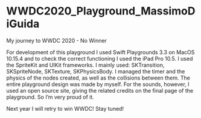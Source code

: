 # WWDC2020_Playground_MassimoDiGuida
My journey to WWDC 2020 - No Winner


For development of this playground I used Swift Playgrounds 3.3 on MacOS 10.15.4 and to check the correct functioning I used the iPad Pro 10.5.
I used the SpriteKit and UIKit frameworks. I mainly used: SKTransition, SKSpriteNode, SKTexture, SKPhysicsBody. 
I managed the timer and the physics of the nodes created, as well as the collisions between them. 
The entire playground design was made by myself. For the sounds, however, I used an open source site, giving the related credits on the final page of the playground.
So I’m very proud of it.

Next year I will retry to win WWDC! Stay tuned!
